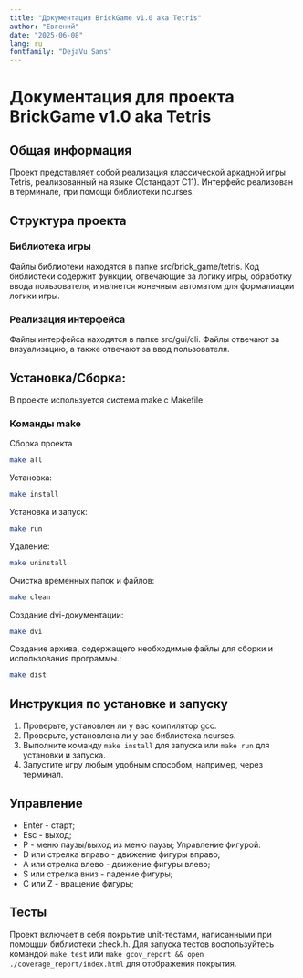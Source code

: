 ```yaml
---
title: "Документация BrickGame v1.0 aka Tetris"
author: "Евгений"
date: "2025-06-08"
lang: ru
fontfamily: "DejaVu Sans"
---
```

# Документация для проекта BrickGame v1.0 aka Tetris

## Общая информация
Проект представляет собой реализация классической аркадной игры Tetris, реализованный на языке C(стандарт C11). Интерфейс реализован в терминале, при помощи библиотеки ncurses.

## Структура проекта
### Библиотека игры
Файлы библиотеки находятся в папке src/brick_game/tetris. Код библиотеки содержит функции, отвечающие за логику игры, обработку ввода пользователя, и является конечным автоматом для формалиации логики игры.
### Реализация интерфейса
Файлы интерфейса находятся в папке src/gui/cli. Файлы отвечают за визуализацию, а также отвечают за ввод пользователя.

## Установка/Сборка:
В проекте используется система make с Makefile.  
### Команды make
Сборка проекта
```bash
make all
```
Установка:
```bash
make install
```
Установка и запуск:
```bash
make run
```
Удаление:
```bash
make uninstall
```
Очистка временных папок и файлов:
```bash
make clean
```
Создание dvi-документации:
```bash
make dvi
```
Создание архива, содержащего необходимые файлы для сборки и использования программы.:
```bash
make dist
```
## Инструкция по установке и запуску
1. Проверьте, установлен ли у вас компилятор gcc.
2. Проверьте, установлена ли у вас библиотека ncurses.
3. Выполните команду ```make install``` для запуска или ```make run``` для установки и запуска.
4. Запустите игру любым удобным способом, например, через терминал.

## Управление
 - Enter - старт;
 - Esc - выход;
 - P - меню паузы/выход из меню паузы;
 Управление фигурой:
 - D или стрелка вправо - движение фигуры вправо;
 - A или стрелка влево - движение фигуры влево;
 - S или стрелка вниз - падение фигуры;
 - C или Z - вращение фигуры;

## Тесты
Проект включает в себя покрытие unit-тестами, написанными при помощши библиотеки check.h. Для запуска тестов воспользуйтесь командой ```make test``` или ```make gcov_report && open ./coverage_report/index.html``` для отображения покрытия.